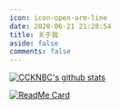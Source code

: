 ```yaml
---
icon: icon-open-arm-line
date: 2020-06-21 21:28:54
title: 关于我
aside: false
comments: false
---
```

[![CCKNBC's github stats](https://github-readme-stats.vercel.app/api?username=ccknbc)](https://github.com/anuraghazra/github-readme-stats)

[![ReadMe Card](https://github-readme-stats.vercel.app/api/pin/?username=ccknbc&repo=ccknbc.github.io)](https://github.com/ccknbc/ccknbc.github.io)